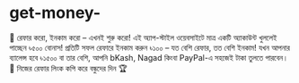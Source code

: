 # get-money-
📱 রেফার করো, ইনকাম করো – এখনই শুরু করো! এই অ্যাপ-স্টাইল ওয়েবসাইটে মাত্র একটি অ্যাকাউন্ট খুললেই পাচ্ছেন ৳৫০০ বোনাস! প্রতিটি সফল রেফারে ইনকাম করুন ৳১০০ – যত বেশি রেফার, তত বেশি ইনকাম! যখন আপনার ব্যালেন্স হবে ৳১৫০০ বা তার বেশি, আপনি bKash, Nagad কিংবা PayPal-এ সহজেই টাকা তুলতে পারবেন।  🔗 নিজের রেফার লিংক কপি করে বন্ধুদের দিন 🏆
